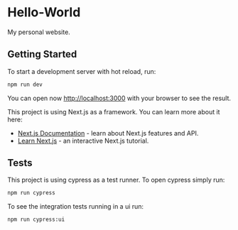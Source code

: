# Hello-World

My personal website.

## Getting Started

To start a development server with hot reload, run:

```bash
npm run dev
```

You can open now [http://localhost:3000](http://localhost:3000) with your browser to see the result.

This project is using Next.js as a framework. You can learn more about it here:

- [Next.js Documentation](https://nextjs.org/docs) - learn about Next.js features and API.
- [Learn Next.js](https://nextjs.org/learn) - an interactive Next.js tutorial.

## Tests

This project is using cypress as a test runner. To open cypress simply run:

```bash
npm run cypress
```

To see the integration tests running in a ui run:

```bash
npm run cypress:ui
```
